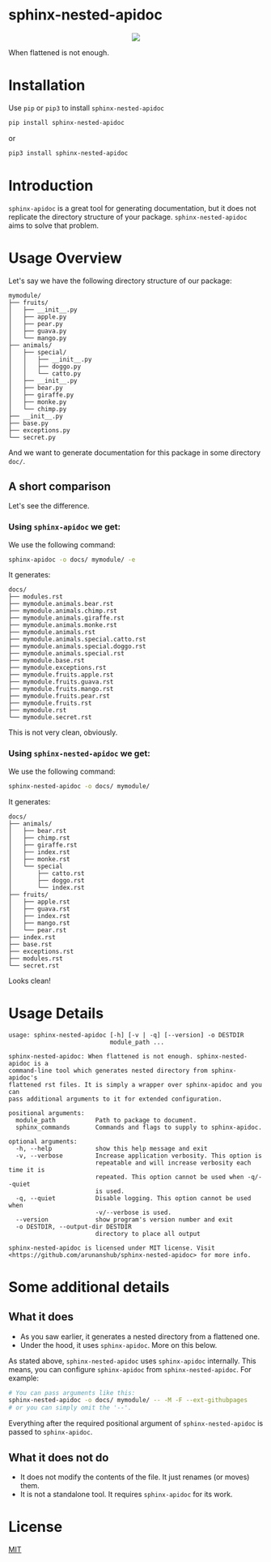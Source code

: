 # sphinx-nested-apidoc

<p align="center">
  <a href="https://pypi.org/project/sphinx-nested-apidoc/" alt="Upload Python Package">
    <img src="https://github.com/arunanshub/sphinx-nested-apidoc/workflows/Upload%20Python%20Package/badge.svg" />
  </a>
</p>

When flattened is not enough.

# Installation

Use `pip` or `pip3` to install `sphinx-nested-apidoc`

```bash
pip install sphinx-nested-apidoc
```

or

```bash
pip3 install sphinx-nested-apidoc
```

# Introduction

`sphinx-apidoc` is a great tool for generating documentation, but it does not
replicate the directory structure of your package. `sphinx-nested-apidoc` aims
to solve that problem.

# Usage Overview

Let's say we have the following directory structure of our package:

```
mymodule/
├── fruits/
│   ├── __init__.py
│   ├── apple.py
│   ├── pear.py
│   ├── guava.py
│   └── mango.py
├── animals/
│   ├── special/
│   │   ├── __init__.py
│   │   ├── doggo.py
│   │   └── catto.py
│   ├── __init__.py
│   ├── bear.py
│   ├── giraffe.py
│   ├── monke.py
│   └── chimp.py
├── __init__.py
├── base.py
├── exceptions.py
└── secret.py
```

And we want to generate documentation for this package in some directory `doc/`.

## A short comparison

Let's see the difference.

### Using `sphinx-apidoc` we get:

We use the following command:

```bash
sphinx-apidoc -o docs/ mymodule/ -e
```

It generates:

```
docs/
├── modules.rst
├── mymodule.animals.bear.rst
├── mymodule.animals.chimp.rst
├── mymodule.animals.giraffe.rst
├── mymodule.animals.monke.rst
├── mymodule.animals.rst
├── mymodule.animals.special.catto.rst
├── mymodule.animals.special.doggo.rst
├── mymodule.animals.special.rst
├── mymodule.base.rst
├── mymodule.exceptions.rst
├── mymodule.fruits.apple.rst
├── mymodule.fruits.guava.rst
├── mymodule.fruits.mango.rst
├── mymodule.fruits.pear.rst
├── mymodule.fruits.rst
├── mymodule.rst
└── mymodule.secret.rst
```

This is not very clean, obviously.

### Using `sphinx-nested-apidoc` we get:

We use the following command:

```bash
sphinx-nested-apidoc -o docs/ mymodule/
```

It generates:

```
docs/
├── animals/
│   ├── bear.rst
│   ├── chimp.rst
│   ├── giraffe.rst
│   ├── index.rst
│   ├── monke.rst
│   └── special
│       ├── catto.rst
│       ├── doggo.rst
│       └── index.rst
├── fruits/
│   ├── apple.rst
│   ├── guava.rst
│   ├── index.rst
│   ├── mango.rst
│   └── pear.rst
├── index.rst
├── base.rst
├── exceptions.rst
├── modules.rst
└── secret.rst
```

Looks clean!

# Usage Details

```
usage: sphinx-nested-apidoc [-h] [-v | -q] [--version] -o DESTDIR
                            module_path ...

sphinx-nested-apidoc: When flattened is not enough. sphinx-nested-apidoc is a
command-line tool which generates nested directory from sphinx-apidoc's
flattened rst files. It is simply a wrapper over sphinx-apidoc and you can
pass additional arguments to it for extended configuration.

positional arguments:
  module_path           Path to package to document.
  sphinx_commands       Commands and flags to supply to sphinx-apidoc.

optional arguments:
  -h, --help            show this help message and exit
  -v, --verbose         Increase application verbosity. This option is
                        repeatable and will increase verbosity each time it is
                        repeated. This option cannot be used when -q/--quiet
                        is used.
  -q, --quiet           Disable logging. This option cannot be used when
                        -v/--verbose is used.
  --version             show program's version number and exit
  -o DESTDIR, --output-dir DESTDIR
                        directory to place all output

sphinx-nested-apidoc is licensed under MIT license. Visit
<https://github.com/arunanshub/sphinx-nested-apidoc> for more info.
```

# Some additional details

## What it does

- As you saw earlier, it generates a nested directory from a flattened one.
- Under the hood, it uses `sphinx-apidoc`. More on this below.

As stated above, `sphinx-nested-apidoc` uses `sphinx-apidoc` internally. This means,
you can configure `sphinx-apidoc` from `sphinx-nested-apidoc`. For example:

```bash
# You can pass arguments like this:
sphinx-nested-apidoc -o docs/ mymodule/ -- -M -F --ext-githubpages
# or you can simply omit the '--'.
```

Everything after the required positional argument of `sphinx-nested-apidoc` is
passed to `sphinx-apidoc`.

## What it does not do

- It does not modify the contents of the file. It just renames (or moves) them.
- It is not a standalone tool. It requires `sphinx-apidoc` for its work.

# License

[MIT](https://choosealicense.com/licenses/mit/)
